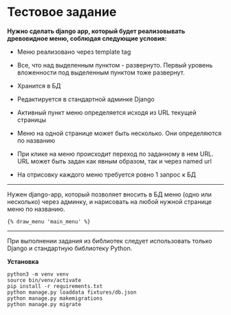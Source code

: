 # Тестовое задание
**Нужно сделать django app, который будет реализовывать древовидное меню, соблюдая следующие условия:**
* Меню реализовано через template tag
* Все, что над выделенным пунктом - развернуто. Первый уровень вложенности под выделенным пунктом тоже развернут.

* Хранится в БД
* Редактируется в стандартной админке Django
* Активный пункт меню определяется исходя из URL текущей страницы
* Меню на одной странице может быть несколько. Они определяются по названию
* При клике на меню происходит переход по заданному в нем URL. URL может быть задан как явным образом, так и через named url
* На отрисовку каждого меню требуется ровно 1 запрос к БД
***
Нужен django-app, который позволяет вносить в БД меню (одно или несколько) через админку, и нарисовать на любой нужной странице меню по названию.
```
{% draw_menu 'main_menu' %}

```
***
При выполнении задания из библиотек следует использовать только Django и стандартную библиотеку Python.

**Установка**
```
python3 -m venv venv
source bin/venv/activate
pip install -r requirements.txt
python manage.py loaddata fixtures/db.json
python manage.py makemigrations
python manage.py migrate
```
